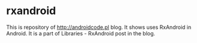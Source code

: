# rxandroid
This is repository of http://androidcode.pl blog. It shows uses RxAndroid in Android. It is a part of Libraries - RxAndroid post in the blog.

